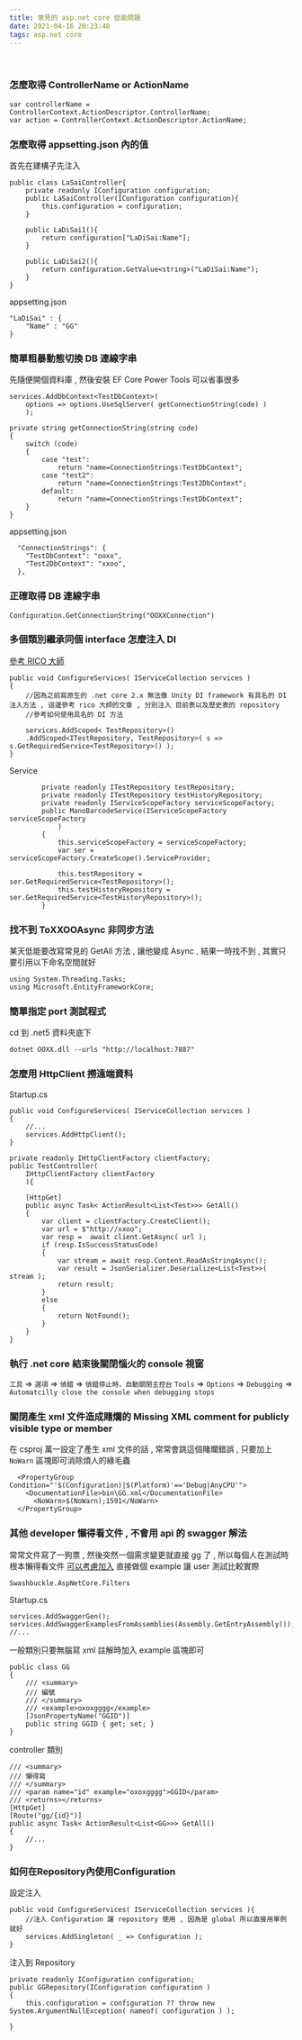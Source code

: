 ```yaml
---
title: 常見的 asp.net core 低能問題
date: 2021-04-16 20:23:48
tags: asp.net core
---
```

&nbsp;
<!-- more -->

### 怎麼取得 ControllerName or ActionName
```
var controllerName = ControllerContext.ActionDescriptor.ControllerName;
var action = ControllerContext.ActionDescriptor.ActionName;
```

### 怎麼取得 appsetting.json 內的值
首先在建構子先注入
```
public class LaSaiController{
	private readonly IConfiguration configuration;
	public LaSaiController(IConfiguration configuration){
		this.configuration = configuration;
	}

	public LaDiSai1(){
		return configuration["LaDiSai:Name"];
	}

	public LaDiSai2(){
		return configuration.GetValue<string>("LaDiSai:Name");
	}
}

```

appsetting.json
```
"LaDiSai" : {
	"Name" : "GG"
}
```


### 簡單粗暴動態切換 DB 連線字串

先隨便開個資料庫 , 然後安裝 EF Core Power Tools 可以省事很多
```
services.AddDbContext<TestDbContext>(
	options => options.UseSqlServer( getConnectionString(code) )
	);

```

```
private string getConnectionString(string code)
{
	switch (code)
	{
		case "test":
			return "name=ConnectionStrings:TestDbContext";
		case "test2":
			return "name=ConnectionStrings:Test2DbContext";
		default:
			return "name=ConnectionStrings:TestDbContext";
	}
}

```

appsetting.json
```
  "ConnectionStrings": {
    "TestDbContext": "ooxx",
    "Test2DbContext": "xxoo",
  },

```


### 正確取得 DB 連線字串
```
Configuration.GetConnectionString("OOXXConnection")
```


### 多個類別繼承同個 interface 怎麼注入 DI

[參考 RICO 大師](https://medium.com/ricos-note/how-to-register-and-inject-multiple-implementations-of-a-same-interface-c2ac518db459)
```
public void ConfigureServices( IServiceCollection services )
{
	//因為之前寫原生的 .net core 2.x 無法像 Unity DI framework 有具名的 DI 注入方法 , 這邊參考 rico 大師的文章 , 分別注入 目前表以及歷史表的 repository
	//參考如何使用具名的 DI 方法

	services.AddScoped< TestRepository>()
	.AddScoped<ITestRepository, TestRepository>( s => s.GetRequiredService<TestRepository>() );
}
```

Service
```
        private readonly ITestRepository testRepository;
        private readonly ITestRepository testHistoryRepository;
        private readonly IServiceScopeFactory serviceScopeFactory;
        public ManoBarcodeService(IServiceScopeFactory serviceScopeFactory
            )
        {
            this.serviceScopeFactory = serviceScopeFactory;
            var ser = serviceScopeFactory.CreateScope().ServiceProvider;

            this.testRepository = ser.GetRequiredService<TestRepository>();
            this.testHistoryRepository = ser.GetRequiredService<TestHistoryRepository>();
        }
```


### 找不到 ToXXOOAsync 非同步方法

某天低能要改寫常見的 GetAll 方法 , 讓他變成 Async , 結果一時找不到 , 其實只要引用以下命名空間就好
```
using System.Threading.Tasks;
using Microsoft.EntityFrameworkCore;
```


### 簡單指定 port 測試程式

cd 到 .net5 資料夾底下
```
dotnet OOXX.dll --urls "http://localhost:7887"
```

### 怎麼用 HttpClient 撈遠端資料
Startup.cs
```
public void ConfigureServices( IServiceCollection services )
{
	//...
	services.AddHttpClient();
}
```

```
private readonly IHttpClientFactory clientFactory;
public TestController(
	IHttpClientFactory clientFactory
	){

	[HttpGet]
	public async Task< ActionResult<List<Test>>> GetAll()
	{
		var client = clientFactory.CreateClient();
		var url = $"http://xxoo";
		var resp =  await client.GetAsync( url );
		if (resp.IsSuccessStatusCode)
		{
			var stream = await resp.Content.ReadAsStringAsync();
			var result = JsonSerializer.Deserialize<List<Test>>( stream );
			return result;
		}
		else
		{
			return NotFound();
		}
	}
}
```

### 執行 .net core 結束後關閉惱火的 console 視窗
`工具` => `選項` => `偵錯` => `偵錯停止時，自動關閉主控台`
`Tools` => `Options` => `Debugging` => `Automatcilly close the console when debugging stops`

### 關閉產生 xml 文件造成賭爛的 Missing XML comment for publicly visible type or member
在 csproj 萬一設定了產生 xml 文件的話 , 常常會跳這個賭爛錯誤 , 只要加上 `NoWarn` 區塊即可消除煩人的綠毛蟲
```
  <PropertyGroup Condition="'$(Configuration)|$(Platform)'=='Debug|AnyCPU'">
    <DocumentationFile>bin\GG.xml</DocumentationFile>
	  <NoWarn>$(NoWarn);1591</NoWarn>
  </PropertyGroup>
```


### 其他 developer 懶得看文件 , 不會用 api 的 swagger 解法
常常文件寫了一狗票 , 然後突然一個需求變更就直接 gg 了 , 所以每個人在測試時根本懶得看文件
[可以考慮加入](https://github.com/mattfrear/Swashbuckle.AspNetCore.Filters) 直接做個 example 讓 user 測試比較實際
```
Swashbuckle.AspNetCore.Filters
```

Startup.cs
```
services.AddSwaggerGen();
services.AddSwaggerExamplesFromAssemblies(Assembly.GetEntryAssembly());
//...
```

一般類別只要無腦寫 xml 註解時加入 example 區塊即可
```
public class GG
{
	/// <summary>
	/// 編號
	/// </summary>
	/// <example>oxoxgggg</example>
	[JsonPropertyName("GGID")]
	public string GGID { get; set; }
}
```

controller 類別
```
/// <summary>
/// 懶得寫
/// </summary>
/// <param name="id" example="oxoxgggg">GGID</param>
/// <returns></returns>
[HttpGet]
[Route("gg/{id}")]
public async Task< ActionResult<List<GG>>> GetAll()
{
	//...
}
```

### 如何在Repository內使用Configuration
設定注入
```
public void ConfigureServices( IServiceCollection services ){
	//注入 Configuration 讓 repository 使用 , 因為是 global 所以直接用單例就好
	services.AddSingleton( _ => Configuration );
}
```

注入到 Repository
```
private readonly IConfiguration configuration;
public GGRepository(IConfiguration configuration )
{
	this.configuration = configuration ?? throw new System.ArgumentNullException( nameof( configuration ) );

}
```
